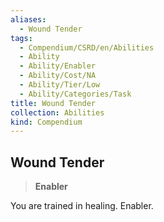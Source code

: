 ```yaml
---
aliases:
  - Wound Tender
tags:
  - Compendium/CSRD/en/Abilities
  - Ability
  - Ability/Enabler
  - Ability/Cost/NA
  - Ability/Tier/Low
  - Ability/Categories/Task
title: Wound Tender
collection: Abilities
kind: Compendium
---
```

## Wound Tender  
>**Enabler**
  
You are trained in healing. Enabler.